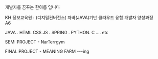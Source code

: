 개발자를 꿈꾸는 한아름 입니다 

KH 정보교육원 : (디지털컨버전스) 자바(JAVA)기반 클라우드 융합 개발자 양성과정 A6

JAVA . HTML CSS JS . SPRING . PYTHON. C .... etc 

SEMI PROJECT - NarTerrgym 

FINAL PROJECT - MEANING FARM   ---ing 

